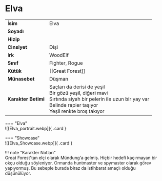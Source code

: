 # Elva   
  
<div class="grid" markdown>  
  
|  |  |  
|---|---|  
| **İsim** | Elva |  
| **Soyadı** |  |  
| **Hizip** |  |  
| **Cinsiyet** | Dişi |  
| **Irk** | WoodElf |  
| **Sınıf** | Fighter, Rogue |  
| **Kütük** | [[Great Forest]] |  
| **Münasebet** | Düşman |  
| **Karakter Betimi** | Saçları da derisi de yeşil<br>Bir gözü yeşil, diğeri mavi<br>Sırtında siyah bir pelerin ile uzun bir yay var<br>Belinde rapier taşıyor<br>Yeşil renkte broş takıyor |  
  
  
=== "Elva"  
	![[Elva_portrait.webp]]{ .card }  
  
=== "Showcase"  
	![[Elva_Showcase.webp]]{ .card }  
  
</div>  
  
!!! note "Karakter Notları"  
	Great Forest'tan elçi olarak Mündung'a gelmiş. Hiçbir hedefi kaçırmayan bir okçu olduğu söyleniyor. Ormanda huntmaster ve spymaster olarak görev yapıyormuş. Bu sebeple burada biraz da istihbarat amaçlı olduğu düşünülüyor.  
  